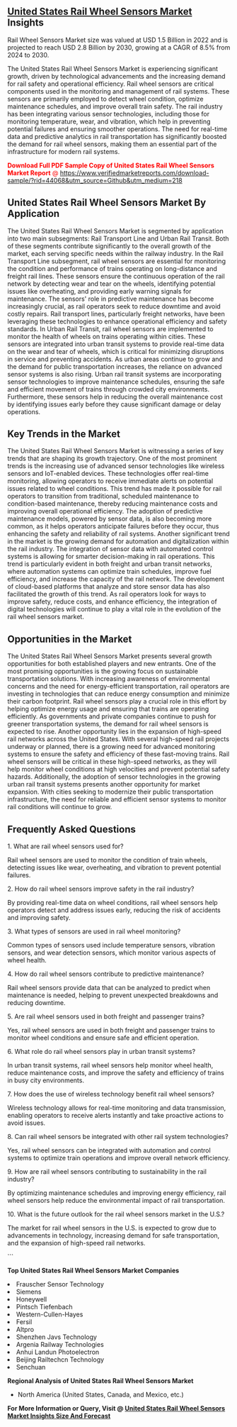 <h2><a href="https://www.verifiedmarketreports.com/download-sample/?rid=44068&amp;utm_source=Github&amp;utm_medium=218" target="_blank">United States Rail Wheel Sensors Market</a> Insights</h2><p>Rail Wheel Sensors Market size was valued at USD 1.5 Billion in 2022 and is projected to reach USD 2.8 Billion by 2030, growing at a CAGR of 8.5% from 2024 to 2030.</p><p> <p>The United States Rail Wheel Sensors Market is experiencing significant growth, driven by technological advancements and the increasing demand for rail safety and operational efficiency. Rail wheel sensors are critical components used in the monitoring and management of rail systems. These sensors are primarily employed to detect wheel condition, optimize maintenance schedules, and improve overall train safety. The rail industry has been integrating various sensor technologies, including those for monitoring temperature, wear, and vibration, which help in preventing potential failures and ensuring smoother operations. The need for real-time data and predictive analytics in rail transportation has significantly boosted the demand for rail wheel sensors, making them an essential part of the infrastructure for modern rail systems. <p><span class=""><span style="color: #ff0000;"><strong>Download Full PDF Sample Copy of United States Rail Wheel Sensors Market Report</strong> @ </span><a href="https://www.verifiedmarketreports.com/download-sample/?rid=44068&amp;utm_source=Github&amp;utm_medium=218" target="_blank">https://www.verifiedmarketreports.com/download-sample/?rid=44068&amp;utm_source=Github&amp;utm_medium=218</a></span></p></p> <h2>United States Rail Wheel Sensors Market By Application</h2> <p>The United States Rail Wheel Sensors Market is segmented by application into two main subsegments: Rail Transport Line and Urban Rail Transit. Both of these segments contribute significantly to the overall growth of the market, each serving specific needs within the railway industry. In the Rail Transport Line subsegment, rail wheel sensors are essential for monitoring the condition and performance of trains operating on long-distance and freight rail lines. These sensors ensure the continuous operation of the rail network by detecting wear and tear on the wheels, identifying potential issues like overheating, and providing early warning signals for maintenance. The sensors' role in predictive maintenance has become increasingly crucial, as rail operators seek to reduce downtime and avoid costly repairs. Rail transport lines, particularly freight networks, have been leveraging these technologies to enhance operational efficiency and safety standards. In Urban Rail Transit, rail wheel sensors are implemented to monitor the health of wheels on trains operating within cities. These sensors are integrated into urban transit systems to provide real-time data on the wear and tear of wheels, which is critical for minimizing disruptions in service and preventing accidents. As urban areas continue to grow and the demand for public transportation increases, the reliance on advanced sensor systems is also rising. Urban rail transit systems are incorporating sensor technologies to improve maintenance schedules, ensuring the safe and efficient movement of trains through crowded city environments. Furthermore, these sensors help in reducing the overall maintenance cost by identifying issues early before they cause significant damage or delay operations. <h2>Key Trends in the Market</h2> <p>The United States Rail Wheel Sensors Market is witnessing a series of key trends that are shaping its growth trajectory. One of the most prominent trends is the increasing use of advanced sensor technologies like wireless sensors and IoT-enabled devices. These technologies offer real-time monitoring, allowing operators to receive immediate alerts on potential issues related to wheel conditions. This trend has made it possible for rail operators to transition from traditional, scheduled maintenance to condition-based maintenance, thereby reducing maintenance costs and improving overall operational efficiency. The adoption of predictive maintenance models, powered by sensor data, is also becoming more common, as it helps operators anticipate failures before they occur, thus enhancing the safety and reliability of rail systems. Another significant trend in the market is the growing demand for automation and digitalization within the rail industry. The integration of sensor data with automated control systems is allowing for smarter decision-making in rail operations. This trend is particularly evident in both freight and urban transit networks, where automation systems can optimize train schedules, improve fuel efficiency, and increase the capacity of the rail network. The development of cloud-based platforms that analyze and store sensor data has also facilitated the growth of this trend. As rail operators look for ways to improve safety, reduce costs, and enhance efficiency, the integration of digital technologies will continue to play a vital role in the evolution of the rail wheel sensors market. <h2>Opportunities in the Market</h2> <p>The United States Rail Wheel Sensors Market presents several growth opportunities for both established players and new entrants. One of the most promising opportunities is the growing focus on sustainable transportation solutions. With increasing awareness of environmental concerns and the need for energy-efficient transportation, rail operators are investing in technologies that can reduce energy consumption and minimize their carbon footprint. Rail wheel sensors play a crucial role in this effort by helping optimize energy usage and ensuring that trains are operating efficiently. As governments and private companies continue to push for greener transportation systems, the demand for rail wheel sensors is expected to rise. Another opportunity lies in the expansion of high-speed rail networks across the United States. With several high-speed rail projects underway or planned, there is a growing need for advanced monitoring systems to ensure the safety and efficiency of these fast-moving trains. Rail wheel sensors will be critical in these high-speed networks, as they will help monitor wheel conditions at high velocities and prevent potential safety hazards. Additionally, the adoption of sensor technologies in the growing urban rail transit systems presents another opportunity for market expansion. With cities seeking to modernize their public transportation infrastructure, the need for reliable and efficient sensor systems to monitor rail conditions will continue to grow. <h2>Frequently Asked Questions</h2> <p>1. What are rail wheel sensors used for?</p> <p>Rail wheel sensors are used to monitor the condition of train wheels, detecting issues like wear, overheating, and vibration to prevent potential failures.</p> <p>2. How do rail wheel sensors improve safety in the rail industry?</p> <p>By providing real-time data on wheel conditions, rail wheel sensors help operators detect and address issues early, reducing the risk of accidents and improving safety.</p> <p>3. What types of sensors are used in rail wheel monitoring?</p> <p>Common types of sensors used include temperature sensors, vibration sensors, and wear detection sensors, which monitor various aspects of wheel health.</p> <p>4. How do rail wheel sensors contribute to predictive maintenance?</p> <p>Rail wheel sensors provide data that can be analyzed to predict when maintenance is needed, helping to prevent unexpected breakdowns and reducing downtime.</p> <p>5. Are rail wheel sensors used in both freight and passenger trains?</p> <p>Yes, rail wheel sensors are used in both freight and passenger trains to monitor wheel conditions and ensure safe and efficient operation.</p> <p>6. What role do rail wheel sensors play in urban transit systems?</p> <p>In urban transit systems, rail wheel sensors help monitor wheel health, reduce maintenance costs, and improve the safety and efficiency of trains in busy city environments.</p> <p>7. How does the use of wireless technology benefit rail wheel sensors?</p> <p>Wireless technology allows for real-time monitoring and data transmission, enabling operators to receive alerts instantly and take proactive actions to avoid issues.</p> <p>8. Can rail wheel sensors be integrated with other rail system technologies?</p> <p>Yes, rail wheel sensors can be integrated with automation and control systems to optimize train operations and improve overall network efficiency.</p> <p>9. How are rail wheel sensors contributing to sustainability in the rail industry?</p> <p>By optimizing maintenance schedules and improving energy efficiency, rail wheel sensors help reduce the environmental impact of rail transportation.</p> <p>10. What is the future outlook for the rail wheel sensors market in the U.S.?</p> <p>The market for rail wheel sensors in the U.S. is expected to grow due to advancements in technology, increasing demand for safe transportation, and the expansion of high-speed rail networks.</p> ```</p><p><strong>Top United States Rail Wheel Sensors Market Companies</strong></p><div data-test-id=""><p><li>Frauscher Sensor Technology</li><li> Siemens</li><li> Honeywell</li><li> Pintsch Tiefenbach</li><li> Western-Cullen-Hayes</li><li> Fersil</li><li> Altpro</li><li> Shenzhen Javs Technology</li><li> Argenia Railway Technologies</li><li> Anhui Landun Photoelectron</li><li> Beijing Railtechcn Technology</li><li> Senchuan</li></p><div><strong>Regional Analysis of&nbsp;United States Rail Wheel Sensors Market</strong></div><ul><li dir="ltr"><p dir="ltr">North America&nbsp;(United States, Canada, and Mexico, etc.)</p></li></ul><p><strong>For More Information or Query, Visit @&nbsp;</strong><strong><a href="https://www.verifiedmarketreports.com/product/global-rail-wheel-sensors-market-2019-by-manufacturers-regions-type-and-application-forecast-to-2024/?utm_source=Github&amp;utm_medium=218" target="_blank">United States Rail Wheel Sensors Market Insights Size And Forecast</a></strong></p></div>
